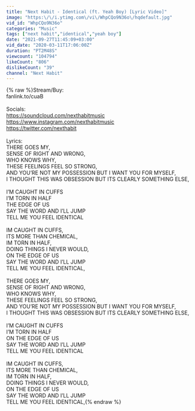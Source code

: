 ```yaml
---
title: "Next Habit - Identical (ft. Yeah Boy) [Lyric Video]"
image: "https:\/\/i.ytimg.com\/vi\/WhpCQo9N36o\/hqdefault.jpg"
vid_id: "WhpCQo9N36o"
categories: "Music"
tags: ["next habit","identical","yeah boy"]
date: "2021-09-27T11:45:09+03:00"
vid_date: "2020-03-11T17:06:00Z"
duration: "PT2M48S"
viewcount: "104794"
likeCount: "806"
dislikeCount: "39"
channel: "Next Habit"
---
```

{% raw %}Stream/Buy:<br />fanlink.to/cuaB<br /><br />Socials:<br /><a rel="nofollow" target="blank" href="https://soundcloud.com/nexthabitmusic">https://soundcloud.com/nexthabitmusic</a><br /><a rel="nofollow" target="blank" href="https://www.instagram.com/nexthabitmusic">https://www.instagram.com/nexthabitmusic</a><br /><a rel="nofollow" target="blank" href="https://twitter.com/nexthabit">https://twitter.com/nexthabit</a><br /><br />Lyrics:<br />THERE GOES MY,<br />SENSE OF RIGHT AND WRONG,<br />WHO KNOWS WHY,<br />THESE FEELINGS FEEL SO STRONG,<br />AND YOUʼRE NOT MY POSSESSION BUT I WANT YOU FOR MYSELF,<br />I THOUGHT THIS WAS OBSESSION BUT ITS CLEARLY SOMETHING ELSE,<br /><br />I’M CAUGHT IN CUFFS<br />I’M TORN IN HALF<br />THE EDGE OF US<br />SAY THE WORD AND I’LL JUMP<br />TELL ME YOU FEEL IDENTICAL<br /><br />IM CAUGHT IN CUFFS,<br />ITS MORE THAN CHEMICAL,<br />IM TORN IN HALF,<br />DOING THINGS I NEVER WOULD, <br />ON THE EDGE OF US<br />SAY THE WORD AND IʼLL JUMP<br />TELL ME YOU FEEL IDENTICAL,<br /><br />THERE GOES MY,<br />SENSE OF RIGHT AND WRONG,<br />WHO KNOWS WHY,<br />THESE FEELINGS FEEL SO STRONG,<br />AND YOUʼRE NOT MY POSSESSION BUT I WANT YOU FOR MYSELF,<br />I THOUGHT THIS WAS OBSESSION BUT ITS CLEARLY SOMETHING ELSE,<br /><br />I’M CAUGHT IN CUFFS<br />I’M TORN IN HALF<br />ON THE EDGE OF US<br />SAY THE WORD AND I’LL JUMP<br />TELL ME YOU FEEL IDENTICAL<br /><br />IM CAUGHT IN CUFFS,<br />ITS MORE THAN CHEMICAL,<br />IM TORN IN HALF,<br />DOING THINGS I NEVER WOULD, <br />ON THE EDGE OF US<br />SAY THE WORD AND IʼLL JUMP<br />TELL ME YOU FEEL IDENTICAL,{% endraw %}
